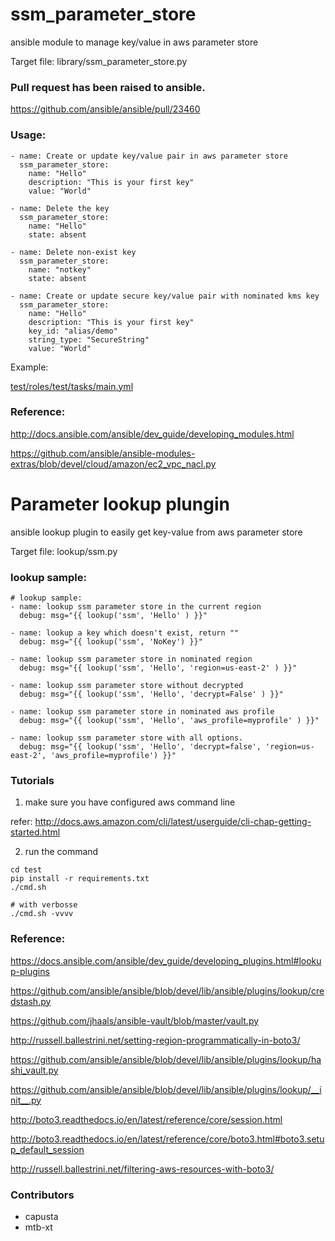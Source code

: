 # ssm_parameter_store
ansible module to manage key/value in aws parameter store

Target file: library/ssm_parameter_store.py

### Pull request has been raised to ansible.

https://github.com/ansible/ansible/pull/23460

### Usage:

```
- name: Create or update key/value pair in aws parameter store
  ssm_parameter_store:
    name: "Hello"
    description: "This is your first key"
    value: "World"

- name: Delete the key
  ssm_parameter_store:
    name: "Hello"
    state: absent

- name: Delete non-exist key
  ssm_parameter_store:
    name: "notkey"
    state: absent

- name: Create or update secure key/value pair with nominated kms key
  ssm_parameter_store:
    name: "Hello"
    description: "This is your first key"
    key_id: "alias/demo"
    string_type: "SecureString"
    value: "World"
```

Example:

[test/roles/test/tasks/main.yml](test/roles/test/tasks/main.yml)


### Reference: 

http://docs.ansible.com/ansible/dev_guide/developing_modules.html

https://github.com/ansible/ansible-modules-extras/blob/devel/cloud/amazon/ec2_vpc_nacl.py

# Parameter lookup plungin
ansible lookup plugin to easily get key-value from aws parameter store

Target file: lookup/ssm.py

### lookup sample:

```
# lookup sample:
- name: lookup ssm parameter store in the current region
  debug: msg="{{ lookup('ssm', 'Hello' ) }}"

- name: lookup a key which doesn't exist, return ""
  debug: msg="{{ lookup('ssm', 'NoKey') }}"

- name: lookup ssm parameter store in nominated region
  debug: msg="{{ lookup('ssm', 'Hello', 'region=us-east-2' ) }}"

- name: lookup ssm parameter store without decrypted
  debug: msg="{{ lookup('ssm', 'Hello', 'decrypt=False' ) }}"

- name: lookup ssm parameter store in nominated aws profile
  debug: msg="{{ lookup('ssm', 'Hello', 'aws_profile=myprofile' ) }}"

- name: lookup ssm parameter store with all options.
  debug: msg="{{ lookup('ssm', 'Hello', 'decrypt=false', 'region=us-east-2', 'aws_profile=myprofile') }}"
```

### Tutorials

1) make sure you have configured aws command line

refer: http://docs.aws.amazon.com/cli/latest/userguide/cli-chap-getting-started.html

2) run the command 
```
cd test
pip install -r requirements.txt
./cmd.sh

# with verbosse
./cmd.sh -vvvv
```

### Reference:

https://docs.ansible.com/ansible/dev_guide/developing_plugins.html#lookup-plugins

https://github.com/ansible/ansible/blob/devel/lib/ansible/plugins/lookup/credstash.py

https://github.com/jhaals/ansible-vault/blob/master/vault.py

http://russell.ballestrini.net/setting-region-programmatically-in-boto3/

https://github.com/ansible/ansible/blob/devel/lib/ansible/plugins/lookup/hashi_vault.py

https://github.com/ansible/ansible/blob/devel/lib/ansible/plugins/lookup/__init__.py

http://boto3.readthedocs.io/en/latest/reference/core/session.html

http://boto3.readthedocs.io/en/latest/reference/core/boto3.html#boto3.setup_default_session

http://russell.ballestrini.net/filtering-aws-resources-with-boto3/

### Contributors

- capusta
- mtb-xt

